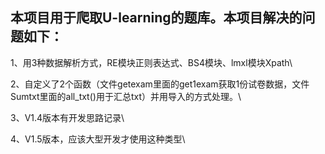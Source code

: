 ## 本项目用于爬取U-learning的题库。本项目解决的问题如下：
  1、用3种数据解析方式，RE模块正则表达式、BS4模块、lmxl模块Xpath\
  
  2、自定义了2个函数（文件getexam里面的get1exam获取1份试卷数据，文件Sumtxt里面的all_txt()用于汇总txt）并用导入的方式处理。\

  3、V1.4版本有开发思路记录\

  4、V1.5版本，应该大型开发才使用这种类型\
